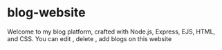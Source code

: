 # blog-website
Welcome to my blog platform, crafted with Node.js, Express, EJS, HTML, and CSS. You can edit , delete , add blogs on this website 
